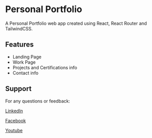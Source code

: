 # Personal Portfolio

A Personal Portfolio web app created using React, React Router and TailwindCSS.

## Features

- Landing Page
- Work Page
- Projects and Certifications info
- Contact info

## Support

For any questions or feedback:

[LinkedIn](https://www.linkedin.com/in/shahrukh-khan-2b8968242/)

[Facebook](https://www.facebook.com/profile.php?id=100082964377668&mibextid=ZbWKwL)

[Youtube](https://youtube.com/@srkydev5727?si=DXxxpW-AAnEOUCOr)


